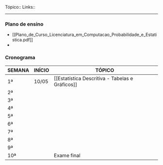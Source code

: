 Tópico::
Links::

---

### Plano de ensino
- [[Plano_de_Curso_Licenciatura_em_Computacao_Probabilidade_e_Estatistica.pdf]]
- 
### Cronograma
| SEMANA | INÍCIO | TÓPICO                                          |
| ------ | ------ | ----------------------------------------------- |
| 1ª     | 10/05  | [[Estatística Descritiva - Tabelas e Gráficos]] |
| 2ª     |        |                                                 |
| 3ª     |        |                                                 |
| 4ª     |        |                                                 |
| 5ª     |        |                                                 |
| 6ª     |        |                                                 |
| 7ª     |        |                                                 |
| 8ª     |        |                                                 |
| 9ª     |        |                                                 |
| 10ª    |        | Exame final                                     |
